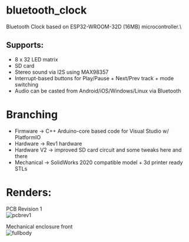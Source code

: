 # bluetooth_clock
Bluetooth Clock based on ESP32-WROOM-32D (16MB) microcontroller.\

## Supports:
* 8 x 32 LED matrix
* SD card 
* Stereo sound via I2S using MAX98357
* Interrupt-based buttons for Play/Pause + Next/Prev track + mode switching
* Audio can be casted from Android/iOS/Windows/Linux via Bluetooth

# Branching
* Firmware -> C++ Arduino-core based code for Visual Studio w/ PlatformIO
* Hardware -> Rev1 hardware
* Hardware V2 -> improved SD card circuit and some tweaks here and there
* Mechanical -> SolidWorks 2020 compatible model + 3d printer ready STLs

# Renders:
PCB Revision 1 \
![pcbrev1](pcb_rev1.jpeg)

Mechanical enclosure front \
![fullbody](bluetooth_clock.jpeg)

